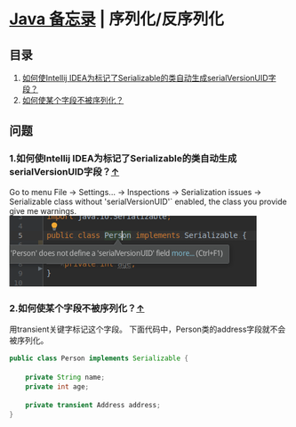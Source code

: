 # [Java 备忘录](README.md) | 序列化/反序列化
## 目录
  1. [如何使Intellij IDEA为标记了Serializable的类自动生成serialVersionUID字段？](#idea-serial-version-uid)
  2. [如何使某个字段不被序列化？](#exclude-field)  

## 问题
### 1.如何使Intellij IDEA为标记了Serializable的类自动生成serialVersionUID字段？<a name="idea-serial-version-uid"></a>[↑](#top)
Go to menu File → Settings... → Inspections → Serialization issues → Serializable class without 'serialVersionUID'` enabled, the class you provide give me warnings.
![Intellij IDEA对实现了Serializable接口却没有定义serialVersionUID字段的类的警告](/images/idea-serialization-1.png)
### 2.如何使某个字段不被序列化？<a name="exclude-field"></a>[↑](#top)
用transient关键字标记这个字段。
下面代码中，Person类的address字段就不会被序列化。
```java
public class Person implements Serializable {

	private String name;
	private int age;
	
	private transient Address address;
}
```